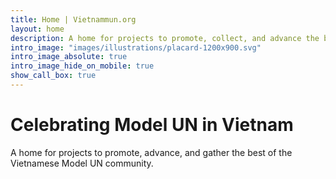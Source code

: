 ```yaml
---
title: Home | Vietnammun.org
layout: home
description: A home for projects to promote, collect, and advance the best of the Vietnamese Model UN community.
intro_image: "images/illustrations/placard-1200x900.svg"
intro_image_absolute: true
intro_image_hide_on_mobile: true
show_call_box: true
---
```


# Celebrating Model UN in Vietnam

A home for projects to promote, advance, and gather the best of the Vietnamese Model UN community.
